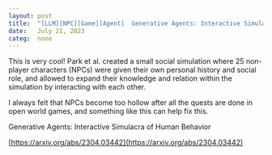 ```yaml
---
layout: post
title:  "[LLM][NPC][Game][Agent]  Generative Agents: Interactive Simulacra of Human Behavior"
date:   July 21, 2023
categ:  none
---
```




This is very cool! Park et al. created a small social simulation where 25 non-player characters (NPCs) were given their own personal history and social role, and allowed to expand their knowledge and relation within the simulation by interacting with each other. 

I always felt that NPCs become too hollow after all the quests are done in open world games, and something like this can help fix this.

Generative Agents: Interactive Simulacra of Human Behavior

[https://arxiv.org/abs/2304.03442](https://arxiv.org/abs/2304.03442)

 

